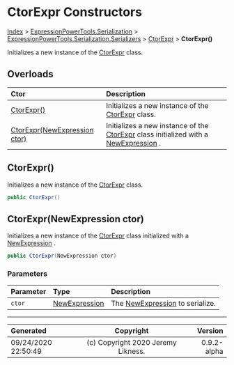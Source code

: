 ﻿# CtorExpr Constructors

[Index](../index.md) > [ExpressionPowerTools.Serialization](ExpressionPowerTools.Serialization.a.md) > [ExpressionPowerTools.Serialization.Serializers](ExpressionPowerTools.Serialization.Serializers.n.md) > [CtorExpr](ExpressionPowerTools.Serialization.Serializers.CtorExpr.cs.md) > **CtorExpr()**

Initializes a new instance of the [CtorExpr](ExpressionPowerTools.Serialization.Serializers.CtorExpr.cs.md) class.

## Overloads

| Ctor | Description |
| :-- | :-- |
| [CtorExpr()](#ctorexpr) | Initializes a new instance of the [CtorExpr](ExpressionPowerTools.Serialization.Serializers.CtorExpr.cs.md) class. |
| [CtorExpr(NewExpression ctor)](#ctorexprnewexpression-ctor) | Initializes a new instance of the [CtorExpr](ExpressionPowerTools.Serialization.Serializers.CtorExpr.cs.md) class            initialized with a [NewExpression](https://docs.microsoft.com/dotnet/api/system.linq.expressions.newexpression) . |

## CtorExpr()

Initializes a new instance of the [CtorExpr](ExpressionPowerTools.Serialization.Serializers.CtorExpr.cs.md) class.

```csharp
public CtorExpr()
```



## CtorExpr(NewExpression ctor)

Initializes a new instance of the [CtorExpr](ExpressionPowerTools.Serialization.Serializers.CtorExpr.cs.md) class
            initialized with a [NewExpression](https://docs.microsoft.com/dotnet/api/system.linq.expressions.newexpression) .

```csharp
public CtorExpr(NewExpression ctor)
```

### Parameters

| Parameter | Type | Description |
| :-- | :-- | :-- |
| `ctor` | [NewExpression](https://docs.microsoft.com/dotnet/api/system.linq.expressions.newexpression) | The [NewExpression](https://docs.microsoft.com/dotnet/api/system.linq.expressions.newexpression) to            serialize. |



---

| Generated | Copyright | Version |
| :-- | :-: | --: |
| 09/24/2020 22:50:49 | (c) Copyright 2020 Jeremy Likness. | 0.9.2-alpha |
